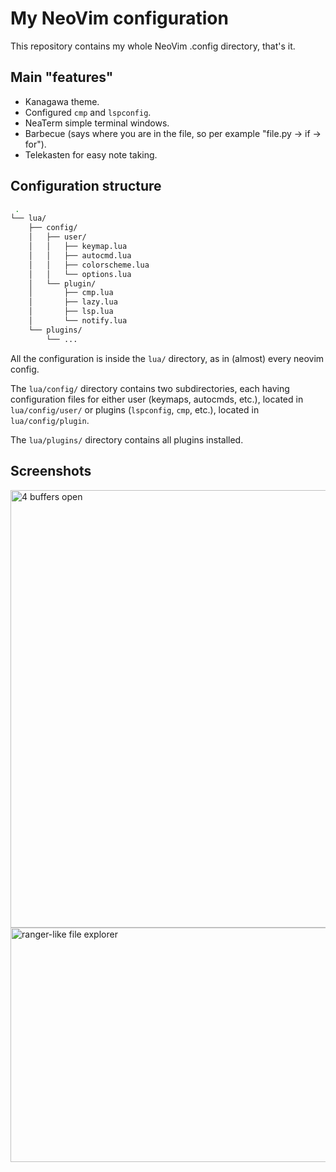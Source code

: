 # My NeoVim configuration
This repository contains my whole NeoVim .config directory, that's it.

## Main "features"
- Kanagawa theme.
- Configured `cmp` and `lspconfig`.
- NeaTerm simple terminal windows.
- Barbecue (says where you are in the file, so per example "file.py -> if -> for").
- Telekasten for easy note taking.

 ## Configuration structure
```bash
 .
└── lua/
    ├── config/
    │   ├── user/
    │   │   ├── keymap.lua
    │   │   ├── autocmd.lua
    │   │   ├── colorscheme.lua
    │   │   └── options.lua
    │   └── plugin/
    │       ├── cmp.lua
    │       ├── lazy.lua
    │       ├── lsp.lua
    │       └── notify.lua
    └── plugins/
        └── ...
```
All the configuration is inside the `lua/` directory, as in (almost) every neovim config.

The `lua/config/` directory contains two subdirectories, each having configuration files for either user (keymaps, autocmds, etc.), located in `lua/config/user/` or plugins (`lspconfig`, `cmp`, etc.), located in `lua/config/plugin`.

The `lua/plugins/` directory contains all plugins installed.

## Screenshots
<img src="https://github.com/user-attachments/assets/cc70ee5c-c14d-4265-949a-705c3a8fa7ab" alt="4 buffers open" width="700" heigth="500"> <img src="https://github.com/user-attachments/assets/fb8f2fc7-d6ed-4b17-99e9-c22f898e43f2" alt="ranger-like file explorer" width="700" height="375">


